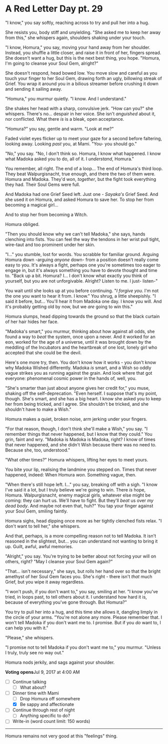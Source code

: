 # A Red Letter Day pt. 29

"I know," you say softly, reaching across to try and pull her into a hug.

She resists you, body stiff and unyielding. "She asked me to keep her away from this," she whispers again, shoulders shaking under your touch.

"I know, Homura," you say, moving your hand away from her shoulder. Instead, you shuffle a little closer, and raise it in front of her, fingers spread. She doesn't want a hug, but this is the next best thing, you hope. "Homura, I'm going to cleanse your Soul Gem, alright?"

She doesn't respond, head bowed low. You move slow and careful as you touch your finger to her Soul Gem, drawing forth an ugly, billowing streak of Grief. You wrap it around you in a bilious streamer before crushing it down and sending it sailing away.

"Homura," you murmur quietly. "I know. And I understand."

She shakes her head with a sharp, convulsive jerk. "How can you?" she whispers. There's no... despair in her voice. She isn't *anguished* about it, nor conflicted. What there *is* is a bleak, open acceptance.

"Homura?" you say, gentle and warm. "Look at me?"

Faded violet eyes flicker up to meet your gaze for a second before faltering, looking away. Looking *past* you, at Mami. "You- you should go."

"No," you say. "No, I don't think so. Homura, I know what happened. I know what Madoka asked you to do, all of it. I *understand*, Homura."

You remember, all right. The end of a loop... The end of Homura's third loop. They beat Walpurgisnacht, true enough, and there the two of them were. Homura and Madoka. They'd won, *together*, but the fight took everything they had. Their Soul Gems were full.

And Madoka had one Grief Seed left. Just one - *Sayaka's* Grief Seed. And she used it on Homura, and asked Homura to save her. To stop her from becoming a magical girl...

And to stop her from becoming a Witch.

Homura obliged.

"Then you should know why we can't tell Madoka," she says, hands clenching into fists. You can feel the way the tendons in her wrist pull tight, wire-taut and too prominent under her skin.

"I..." you stumble, lost for words. You scrabble for familiar ground. Arguing Homura down -arguing *anyone* down- from a position doesn't really come easy to you. It's always a fight, perhaps one you're sometimes too eager to engage in, but it's always something you have to devote thought and time to. "Back up a bit. Homura? I... I don't know what exactly you think of yourself, but you are not unforgivable. Alright? Listen to me. I just- listen-"

You wait until she looks up at you before continuing. "*I forgive you*. I'm not the one you want to hear it from. I know." You shrug, a little sheepishly. "I said it before, but... You'll hear it from Madoka one day. I know you will. And it's probably getting old by now, but we *are* going to win this."

Homura slumps, head dipping towards the ground so that the black curtain of her hair hides her face.

"Madoka's smart," you murmur, thinking about how against all odds, she found a way to *beat* the system, once upon a never. And it worked for an eon, worked for the age of a universe, until it was brought down by the meddling of the Incubators and the heartbreak of one lost, lonely girl who accepted that she could be the devil.

Here's one more try, then. You don't know how it works - you don't know why Madoka Wished differently. Madoka *is* smart, and a Wish so oddly vague strikes you as running against the grain. And look where that got everyone: phenomenal cosmic power in the hands of, well, you.

"She's smarter than just about anyone gives her credit for," you muse, shaking off the self-deprecation. "Even herself. I suppose that's my point, though. She's smart, and she has a big heart. I know she asked you to keep her from being tricked, and I agree. She shouldn't be tricked, and she shouldn't have to make a Wish."

Homura makes a quiet, broken noise, arm jerking under your fingers.

"For that reason, though, I don't think she'll make a Wish," you say. "I remember things that never happened, but I know that they could." You grin, faint and wry. "Madoka is Madoka is Madoka, right? I know of times that never happened, and she didn't Wish because there was no need to. Because she, too, understood."

"What other times?" Homura whispers, lifting her eyes to meet yours.

You bite your lip, realising the landmine you stepped on. Times that never happened, indeed: When Homura *won*. Something vague, then.

"When there's still hope left. I..." you say, breaking off with a sigh. "I know I've said it a lot, but I truly believe we're going to win. There *is* hope, Homura. Walpurgisnacht, enemy magical girls, whatever else might be coming: they can hurt us. We'll have to fight. But they'll *beat* us over *my dead body*. And maybe not even that, huh?" You tap your finger against your Soul Gem, smiling faintly.

Homura sighs, head dipping once more as her tightly clenched fists relax. "I don't want to tell her," she whispers.

And that, perhaps, is a more compelling reason not to tell Madoka. It isn't reasoned in the slightest, but... you can understand not wanting to bring it up. Guilt, awful, awful memories.

"Alright," you say. You're trying to be better about not forcing your will on others, right? "May I cleanse your Soul Gem again?"

"That... isn't necessary," she says, but rolls her hand over so that the bright amethyst of her Soul Gem faces you. She's right - there isn't *that* much Grief, but you wipe it away regardless.

"I won't push, if you don't want to," you say, smiling at her. "I know you've tried, in loops past, to tell others about it. I understand how hard it is, because of everything you've gone through. But Homura?"

You try to pull her into a hug, and this time she allows it, dangling limply in the circle of your arms. "You're not alone any more. Please remember that. I won't tell Madoka if you don't want me to. I promise. But if you *do* want to, I can help you with it."

"Please," she whispers.

"I promise not to tell Madoka if you don't want me to," you murmur. "Unless I truly, truly see no way out."

Homura nods jerkily, and sags against your shoulder.

**Voting opens**Jul 9, 2017 at 4:00 AM

- [ ] Continue talking
  - [ ] What about?
- [ ] Dinner time with Mami
  - [ ] Drop Homura off somewhere
  - [x] Be sappy and affectionate
- [ ] Continue through rest of night
  - [ ] Anything specific to do?
- [ ] Write-in (word count limit: 150 words)

---

Homura remains not very good at this "feelings" thing.
